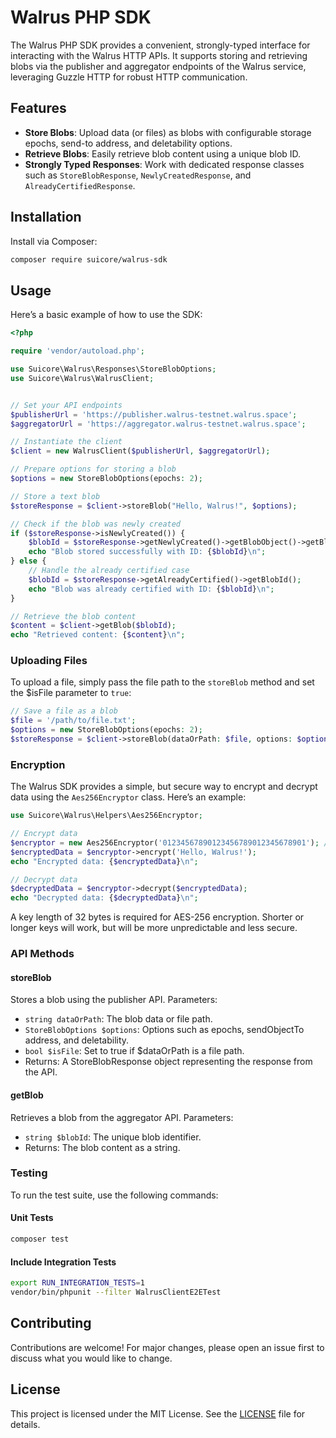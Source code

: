 # Walrus PHP SDK

The Walrus PHP SDK provides a convenient, strongly-typed interface for interacting with the Walrus HTTP APIs. It supports storing and retrieving blobs via the publisher and aggregator endpoints of the Walrus service, leveraging Guzzle HTTP for robust HTTP communication.

## Features

- **Store Blobs**: Upload data (or files) as blobs with configurable storage epochs, send-to address, and deletability options.
- **Retrieve Blobs**: Easily retrieve blob content using a unique blob ID.
- **Strongly Typed Responses**: Work with dedicated response classes such as `StoreBlobResponse`, `NewlyCreatedResponse`, and `AlreadyCertifiedResponse`.

## Installation

Install via Composer:

```bash
composer require suicore/walrus-sdk
```

## Usage

Here’s a basic example of how to use the SDK:

```php
<?php

require 'vendor/autoload.php';

use Suicore\Walrus\Responses\StoreBlobOptions;
use Suicore\Walrus\WalrusClient;


// Set your API endpoints
$publisherUrl = 'https://publisher.walrus-testnet.walrus.space';
$aggregatorUrl = 'https://aggregator.walrus-testnet.walrus.space';

// Instantiate the client
$client = new WalrusClient($publisherUrl, $aggregatorUrl);

// Prepare options for storing a blob
$options = new StoreBlobOptions(epochs: 2);

// Store a text blob
$storeResponse = $client->storeBlob("Hello, Walrus!", $options);

// Check if the blob was newly created
if ($storeResponse->isNewlyCreated()) {
    $blobId = $storeResponse->getNewlyCreated()->getBlobObject()->getBlobId();
    echo "Blob stored successfully with ID: {$blobId}\n";
} else {
    // Handle the already certified case
    $blobId = $storeResponse->getAlreadyCertified()->getBlobId();
    echo "Blob was already certified with ID: {$blobId}\n";
}

// Retrieve the blob content
$content = $client->getBlob($blobId);
echo "Retrieved content: {$content}\n";
```

### Uploading Files
To upload a file, simply pass the file path to the `storeBlob` method and set the $isFile parameter to `true`:

```php
// Save a file as a blob
$file = '/path/to/file.txt';
$options = new StoreBlobOptions(epochs: 2);
$storeResponse = $client->storeBlob(dataOrPath: $file, options: $options, isFile: true);
```

### Encryption
The Walrus SDK provides a simple, but secure way to encrypt and decrypt data using the `Aes256Encryptor` class. Here’s an example:
```php
use Suicore\Walrus\Helpers\Aes256Encryptor;

// Encrypt data
$encryptor = new Aes256Encryptor('01234567890123456789012345678901'); // EXAMPLE, USE A DIFFERENT KEY!
$encryptedData = $encryptor->encrypt('Hello, Walrus!');
echo "Encrypted data: {$encryptedData}\n";

// Decrypt data
$decryptedData = $encryptor->decrypt($encryptedData);
echo "Decrypted data: {$decryptedData}\n";
```

A key length of 32 bytes is required for AES-256 encryption. Shorter or longer keys will work, but will be more unpredictable and less secure.


### API Methods

#### storeBlob
Stores a blob using the publisher API.
Parameters:
- `string dataOrPath`: The blob data or file path.
- `StoreBlobOptions $options`: Options such as epochs, sendObjectTo address, and deletability.
- `bool $isFile`: Set to true if $dataOrPath is a file path.
- Returns: A StoreBlobResponse object representing the response from the API.

#### getBlob
Retrieves a blob from the aggregator API.
Parameters:
- `string $blobId`: The unique blob identifier.
- Returns: The blob content as a string.

### Testing
To run the test suite, use the following commands:

#### Unit Tests
```bash
composer test
```

#### Include Integration Tests
```bash
export RUN_INTEGRATION_TESTS=1
vendor/bin/phpunit --filter WalrusClientE2ETest
```

## Contributing
Contributions are welcome! For major changes, please open an issue first to discuss what you would like to change.

## License
This project is licensed under the MIT License. See the [LICENSE](LICENSE) file for details.
